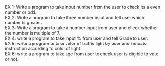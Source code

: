 EX 1: Write a program to take input number from the user to check its a even number or odd.  
EX 2: Write a program to take three number input and tell user which number is greater.  
EX 3: Write a program to take a number input from user and check whether the number is multiple of 7.    
EX 4: write a program to take input % from user and tell Grade to user.   
EX 5: write a program to take color of traffic light by user and indicate instruction according to color of light.  
EX 6: write a program to take age from user to check user is eligible to vote or not.
